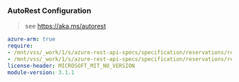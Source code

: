 ### AutoRest Configuration

> see https://aka.ms/autorest

``` yaml
azure-arm: true
require:
- /mnt/vss/_work/1/s/azure-rest-api-specs/specification/reservations/resource-manager/readme.md
- /mnt/vss/_work/1/s/azure-rest-api-specs/specification/reservations/resource-manager/readme.go.md
license-header: MICROSOFT_MIT_NO_VERSION
module-version: 3.1.1

```